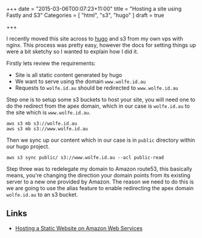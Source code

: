 +++
date = "2015-03-06T00:07:23+11:00"
title = "Hosting a site using Fastly and S3"
Categories = [ "html", "s3", "hugo" ]
draft = true

+++

I recently moved this site across to [hugo](http://www.gohugo.io/) and s3 from my own vps with nginx. This process was pretty easy, however the docs for setting things up were a bit sketchy so I wanted to explain how I did it. 

Firstly lets review the requirements:

* Site is all static content generated by hugo
* We want to serve using the domain `www.wolfe.id.au`
* Requests to `wolfe.id.au` should be redirected to `www.wolfe.id.au`

Step one is to setup some s3 buckets to host your site, you will need one to do the redirect from the apex domain, which in our case is `wolfe.id.au` to the site which is `www.wolfe.id.au`. 

```
aws s3 mb s3://wolfe.id.au
aws s3 mb s3://www.wolfe.id.au
```

Then we sync up our content which in our case is in `public` directory within our hugo project.

```
aws s3 sync public/ s3://www.wolfe.id.au --acl public-read
```

Step three was to redelegate my domain to Amazon route53, this basically means, you're changing the direction your domain points from its existing server to a new one provided by Amazon. The reason we need to do this is we are going to use the alias feature to enable redirecting the apex domain `wolfe.id.au` to an s3 bucket.

## Links

* [Hosting a Static Website on Amazon Web Services](http://docs.aws.amazon.com/gettingstarted/latest/swh/website-hosting-intro.html)